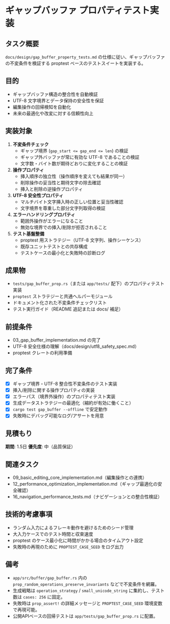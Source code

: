 # ギャップバッファ プロパティテスト実装

## タスク概要
`docs/design/gap_buffer_property_tests.md` の仕様に従い、ギャップバッファの不変条件を検証する proptest ベースのテストスイートを実装する。

## 目的
- ギャップバッファ構造の整合性を自動検証
- UTF-8 文字境界とデータ保持の安全性を保証
- 編集操作の回帰検知を自動化
- 未来の最適化や改変に対する信頼性向上

## 実装対象
1. **不変条件チェック**
   - ギャップ境界 (`gap_start <= gap_end <= len`) の検証
   - ギャップ外バッファが常に有効な UTF-8 であることの検証
   - 文字数・バイト数が期待どおりに変化することの検証
2. **操作プロパティ**
   - 挿入順序の独立性（操作順序を変えても結果が同一）
   - 削除操作の妥当性と期待文字の除去確認
   - 挿入と削除の逆操作プロパティ
3. **UTF-8 安全性プロパティ**
   - マルチバイト文字挿入時の正しい位置と妥当性確認
   - 文字境界を尊重した部分文字列取得の検証
4. **エラーハンドリングプロパティ**
   - 範囲外操作がエラーになること
   - 無効な境界での挿入/削除が拒否されること
5. **テスト基盤整備**
   - proptest 用ストラテジー（UTF-8 文字列、操作シーケンス）
   - 既存ユニットテストとの共存構成
   - テストケースの最小化と失敗時の診断ログ

## 成果物
- `tests/gap_buffer_prop.rs`（または `app/tests/` 配下）のプロパティテスト実装
- `proptest` ストラテジーと共通ヘルパーモジュール
- ドキュメント化された不変条件チェックリスト
- テスト実行ガイド（README 追記または docs/
  補足）

## 前提条件
- 03_gap_buffer_implementation.md の完了
- UTF-8 安全仕様の理解（docs/design/utf8_safety_spec.md）
- proptest クレートの利用準備

## 完了条件
- [x] ギャップ境界・UTF-8 整合性不変条件のテスト実装
- [x] 挿入/削除に関する操作プロパティの実装
- [x] エラーパス（境界外操作）のプロパティテスト実装
- [x] 生成データストラテジーの最適化（縮約が有効に働くこと）
- [x] `cargo test gap_buffer --offline` で安定動作
- [x] 失敗時にデバッグ可能なログ/アサートを用意

## 見積もり
**期間**: 1.5日
**優先度**: 中（品質保証）

## 関連タスク
- 09_basic_editing_core_implementation.md（編集操作との連携）
- 12_performance_optimization_implementation.md（ギャップ最適化の安全確認）
- 16_navigation_performance_tests.md（ナビゲーションとの整合性検証）

## 技術的考慮事項
- ランダム入力によるフレーキ動作を避けるためのシード管理
- 大入力ケースでのテスト時間と収束速度
- proptest のケース最小化に時間がかかる場合のタイムアウト設定
- 失敗時の再現のために `PROPTEST_CASE_SEED` をログ出力

## 備考
- `app/src/buffer/gap_buffer.rs` 内の `prop_random_operations_preserve_invariants` などで不変条件を網羅。
- 生成戦略は `operation_strategy` / `small_unicode_string` に集約し、テスト数は `cases: 256` に固定。
- 失敗時は `prop_assert!` の詳細メッセージと `PROPTEST_CASE_SEED` 環境変数で再現可能。
- 公開APIベースの回帰テストは `app/tests/gap_buffer_prop.rs` に配置。
